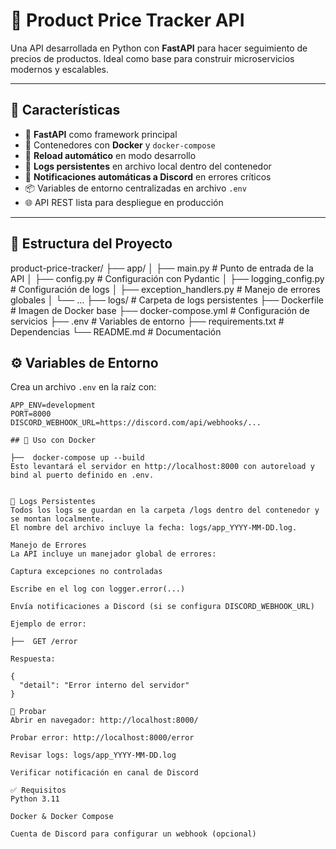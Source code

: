 # 🛒 Product Price Tracker API

Una API desarrollada en Python con **FastAPI** para hacer seguimiento de precios de productos. Ideal como base para construir microservicios modernos y escalables.

---

## 🚀 Características

- 🔧 **FastAPI** como framework principal
- 🐳 Contenedores con **Docker** y `docker-compose`
- 🔁 **Reload automático** en modo desarrollo
- 📄 **Logs persistentes** en archivo local dentro del contenedor
- 📣 **Notificaciones automáticas a Discord** en errores críticos
- 📦 Variables de entorno centralizadas en archivo `.env`
- 🌐 API REST lista para despliegue en producción

---

## 🧱 Estructura del Proyecto
product-price-tracker/
├── app/
│ ├── main.py # Punto de entrada de la API
│ ├── config.py # Configuración con Pydantic
│ ├── logging_config.py # Configuración de logs
│ ├── exception_handlers.py # Manejo de errores globales
│ └── ...
├── logs/ # Carpeta de logs persistentes
├── Dockerfile # Imagen de Docker base
├── docker-compose.yml # Configuración de servicios
├── .env # Variables de entorno
├── requirements.txt # Dependencias
└── README.md # Documentación


## ⚙️ Variables de Entorno

Crea un archivo `.env` en la raíz con:

```env
APP_ENV=development
PORT=8000
DISCORD_WEBHOOK_URL=https://discord.com/api/webhooks/...

## 🐳 Uso con Docker

├──  docker-compose up --build
Esto levantará el servidor en http://localhost:8000 con autoreload y bind al puerto definido en .env.


📄 Logs Persistentes
Todos los logs se guardan en la carpeta /logs dentro del contenedor y se montan localmente.
El nombre del archivo incluye la fecha: logs/app_YYYY-MM-DD.log.

Manejo de Errores
La API incluye un manejador global de errores:

Captura excepciones no controladas

Escribe en el log con logger.error(...)

Envía notificaciones a Discord (si se configura DISCORD_WEBHOOK_URL)

Ejemplo de error:

├──  GET /error

Respuesta:

{
  "detail": "Error interno del servidor"
}

🧪 Probar
Abrir en navegador: http://localhost:8000/

Probar error: http://localhost:8000/error

Revisar logs: logs/app_YYYY-MM-DD.log

Verificar notificación en canal de Discord

✅ Requisitos
Python 3.11

Docker & Docker Compose

Cuenta de Discord para configurar un webhook (opcional)